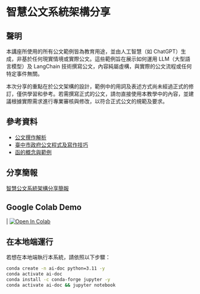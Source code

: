 # 智慧公文系統架構分享

## 聲明

本講座所使用的所有公文範例皆為教育用途，並由人工智慧（如 ChatGPT）生成，非基於任何現實情境或實際公文。這些範例旨在展示如何運用 LLM（大型語言模型）及 LangChain 技術撰寫公文，內容純屬虛構，與實際的公文流程或任何特定事件無關。

本次分享的重點在於公文架構的設計，範例中的用詞及表述方式尚未經過正式的修訂，僅供學習和參考。若需撰寫正式的公文，請勿直接使用本教學中的內容，並建議根據實際需求進行專業審核與修改，以符合正式公文的規範及要求。

## 參考資料

- [公文撰作解析](https://ws.csptc.gov.tw/001/upload/ebook/%E5%85%AC%E6%96%87%E6%92%B0%E4%BD%9C%E8%A7%A3%E6%9E%90/odbook/index.html)
- [臺中市政府公文程式及寫作技巧](https://www.secretariat.taichung.gov.tw/media/520769/%E5%85%AC%E6%96%87%E7%A8%8B%E5%BC%8F%E4%BB%8B%E7%B4%B9%E5%8F%8A%E5%AF%A6%E5%8B%99%E5%AF%AB%E4%BD%9C%E6%8A%80%E5%B7%A7.pdf)
- [函的概念與範例](https://secret.nchu.edu.tw/file-manager/04_ddf/07doc-writing/han.pdf)

## 分享簡報

[智慧公文系統架構分享簡報](https://drive.google.com/file/d/1RrEUIL_aXiRhaQhreFW7VBwVi_tSenIn/view?usp=sharing)

## Google Colab Demo

| [![Open In Colab](https://colab.research.google.com/assets/colab-badge.svg)](https://colab.research.google.com/github/guanyuhoujeff/ai_doc/blob/main/20240907-%E5%BE%AE%E5%85%89%E6%97%A9%E9%A4%90%E6%9C%83-%E6%99%BA%E6%85%A7%E5%85%AC%E6%96%87%E7%B3%BB%E7%B5%B1%E6%9E%B6%E6%A7%8B%E5%88%86%E4%BA%AB.ipynb)

## 在本地端運行

若想在本地端執行本系統，請依照以下步驟：

```bash
conda create -n ai-doc python=3.11 -y
conda activate ai-doc
conda install -c conda-forge jupyter -y
conda activate ai-doc && jupyter notebook
